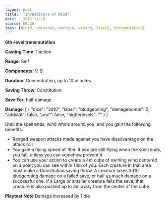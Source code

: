```yaml
---
layout: post
title:  "Investiture of Wind"
date:   2015-11-19
source: EE.20
tags: [druid, sorcerer, warlock, wizard, level6, transmutation]
---
```


**6th-level transmutation**

**Casting Time**: 1 action

**Range**: Self

**Components**: V, S

**Duration**: Concentration, up to 10 minutes

**Saving Throw**: Constitution

**Save For**: half damage

**Damage**: [ { "dice": "2d10", "label": "bludgeoning", "damagebonus": 0, "addstat": false, "prof": false, "higherlevels": "" } ]

Until the spell ends, wind whirls around you, and you gain the following benefits:

* Ranged weapon attacks made against you have disadvantage on the attack roll.
* You gain a flying speed of 18m. If you are still flying when the spell ends, you fall, unless you can somehow prevent it.
* You can use your action to create a 4m cube of swirling wind centered on a point you can see within 18m of you. Each creature in that area must make a Constitution saving throw. A creature takes 3d10 bludgeoning damage on a failed save, or half as much damage on a successful one. If a Large or smaller creature fails the save, that creature is also pushed up to 3m away from the center of the cube.

**Playtest Note** Damage increased by 1 die
